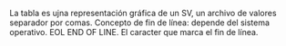 La tabla es ujna representación gráfica de un SV, un archivo de valores separador por comas.
Concepto de fin de línea: depende del sistema operativo. EOL END OF LINE. El caracter que marca el fin de línea.
